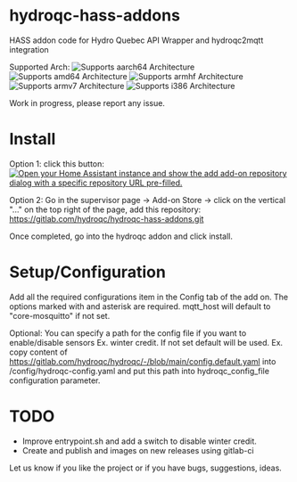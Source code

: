 # hydroqc-hass-addons

HASS addon code for Hydro Quebec API Wrapper and hydroqc2mqtt integration

Supported Arch:
![Supports aarch64 Architecture][aarch64-shield]
![Supports amd64 Architecture][amd64-shield]
![Supports armhf Architecture][armhf-shield]
![Supports armv7 Architecture][armv7-shield]
![Supports i386 Architecture][i386-shield]

Work in progress, please report any issue.

# Install

Option 1: click this button:
[![Open your Home Assistant instance and show the add add-on repository dialog with a specific repository URL pre-filled.](https://my.home-assistant.io/badges/supervisor_add_addon_repository.svg)](https://my.home-assistant.io/redirect/supervisor_add_addon_repository/?repository_url=https%3A%2F%2Fgitlab.com%2Fhydroqc%2Fhydroqc-hass-addons)

Option 2: Go in the supervisor page -> Add-on Store -> click on the vertical "..." on the top right of the page, add this repository: https://gitlab.com/hydroqc/hydroqc-hass-addons.git

Once completed, go into the hydroqc addon and click install.

# Setup/Configuration

Add all the required configurations item in the Config tab of the add on. The options marked with and asterisk are required.
mqtt_host will default to "core-mosquitto" if not set.

Optional:
You can specify a path for the config file if you want to enable/disable sensors Ex. winter credit. If not set default will be used. Ex. copy content of https://gitlab.com/hydroqc/hydroqc/-/blob/main/config.default.yaml into /config/hydroqc-config.yaml and put this path into hydroqc_config_file configuration parameter.

# TODO

- Improve entrypoint.sh and add a switch to disable winter credit.
- Create and publish and images on new releases using gitlab-ci

Let us know if you like the project or if you have bugs, suggestions, ideas.

[aarch64-shield]: https://img.shields.io/badge/aarch64-yes-green.svg
[amd64-shield]: https://img.shields.io/badge/amd64-yes-green.svg
[armhf-shield]: https://img.shields.io/badge/armhf-yes-green.svg
[armv7-shield]: https://img.shields.io/badge/armv7-yes-green.svg
[i386-shield]: https://img.shields.io/badge/i386-yes-green.svg

